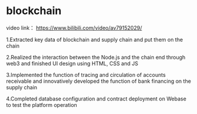 # blockchain
video link：
https://www.bilibili.com/video/av79152029/

1.Extracted key data of blockchain and supply chain and put them on the chain  

2.Realized the interaction between the Node.js and the chain end through web3 and finished UI design using HTML, CSS and JS

3.Implemented the function of tracing and circulation of accounts receivable and innovatively developed the function of bank financing on the supply chain

4.Completed database configuration and contract deployment on Webase to test the platform operation

